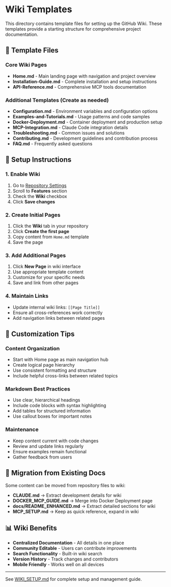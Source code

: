 # Wiki Templates

This directory contains template files for setting up the GitHub Wiki. These templates provide a starting structure for comprehensive project documentation.

## 📁 Template Files

### Core Wiki Pages
- **Home.md** - Main landing page with navigation and project overview
- **Installation-Guide.md** - Complete installation and setup instructions
- **API-Reference.md** - Comprehensive MCP tools documentation

### Additional Templates (Create as needed)
- **Configuration.md** - Environment variables and configuration options
- **Examples-and-Tutorials.md** - Usage patterns and code samples
- **Docker-Deployment.md** - Container deployment and production setup
- **MCP-Integration.md** - Claude Code integration details
- **Troubleshooting.md** - Common issues and solutions
- **Contributing.md** - Development guidelines and contribution process
- **FAQ.md** - Frequently asked questions

## 🚀 Setup Instructions

### 1. Enable Wiki
1. Go to [Repository Settings](https://github.com/srjv11/mcp-server-weather-py/settings)
2. Scroll to **Features** section
3. Check the **Wiki** checkbox
4. Click **Save changes**

### 2. Create Initial Pages
1. Click the **Wiki** tab in your repository
2. Click **Create the first page**
3. Copy content from `Home.md` template
4. Save the page

### 3. Add Additional Pages
1. Click **New Page** in wiki interface
2. Use appropriate template content
3. Customize for your specific needs
4. Save and link from other pages

### 4. Maintain Links
- Update internal wiki links: `[[Page Title]]`
- Ensure all cross-references work correctly
- Add navigation links between related pages

## 📝 Customization Tips

### Content Organization
- Start with Home page as main navigation hub
- Create logical page hierarchy
- Use consistent formatting and structure
- Include helpful cross-links between related topics

### Markdown Best Practices
- Use clear, hierarchical headings
- Include code blocks with syntax highlighting
- Add tables for structured information
- Use callout boxes for important notes

### Maintenance
- Keep content current with code changes
- Review and update links regularly
- Ensure examples remain functional
- Gather feedback from users

## 🔗 Migration from Existing Docs

Some content can be moved from repository files to wiki:

- **CLAUDE.md** → Extract development details for wiki
- **DOCKER_MCP_GUIDE.md** → Merge into Docker Deployment page
- **docs/README_ENHANCED.md** → Extract detailed sections for wiki
- **MCP_SETUP.md** → Keep as quick reference, expand in wiki

## 📊 Wiki Benefits

- **Centralized Documentation** - All details in one place
- **Community Editable** - Users can contribute improvements
- **Search Functionality** - Built-in wiki search
- **Version History** - Track changes and contributors
- **Mobile Friendly** - Works well on all devices

---

See [WIKI_SETUP.md](../WIKI_SETUP.md) for complete setup and management guide.
